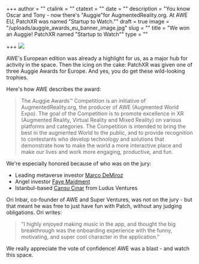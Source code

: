 +++
author = ""
ctalink = ""
ctatext = ""
date = ""
description = "You know Oscar and Tony - now there's \"Auggie\"for AugmentedReality.org. At AWE EU, PatchXR was named \"Startup to Watch.\""
draft = true
image = "/uploads/auggie_awards_eu_banner_image.jpg"
slug = ""
title = "We won an Auggie! PatchXR named \"Startup to Watch\""
type = ""

+++
![](/uploads/auggie_awards_eu_banner_image.jpg)

AWE's European edition was already a highlight for us, as a major hub for activity in the space. Then the icing on the cake: PatchXR was given one of three Auggie Awards for Europe.  And yes, you do get these wild-looking trophies.

Here's how AWE describes the award:

> The Auggie Awards™ Competition is an initiative of AugmentedReality.org, the producer of AWE (Augmented World Expo). The goal of the Competition is to promote excellence in XR (Augmented Reality, Virtual Reality and Mixed Reality) on various platforms and categories. The Competition is intended to bring the best in the augmented World to the public, and to provide recognition to contestants who develop technology and solutions that demonstrate how to make the world a more interactive place and make our lives and work more engaging, productive, and fun.

We're especially honored because of who was on the jury:

* Leading metaverse investor [Marco DeMiroz](https://www.linkedin.com/in/marcodemiroz/)
* Angel investor [Faye Maidment](https://www.linkedin.com/in/faye-maidment-12345069/)
* Istanbul-based [Cansu Çınar](https://www.linkedin.com/in/cansu-cinar-05770696/) from Ludus Ventures

Ori Inbar, co-founder of AWE and Super Ventures, was not on the jury - but that meant he was free to just have fun with Patch, without any judging obligations. Ori writes:

> "I highly enjoyed making music in the app, and thought the big breakthrough was the onboarding experience with the funny, motivating, and super cool character in the application." 

We really appreciate the vote of confidence! AWE was a blast - and watch this space.